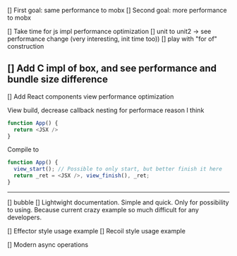 [] First goal: same performance to mobx
[] Second goal: more performance to mobx

[] Take time for js impl performance optimization
  [] unit to unit2 -> see performance change (very interesting, init time too))
  [] play with "for of" construction

[] Add C impl of box, and see performance and bundle size difference
---

[] Add React components view performance optimization

View build, decrease callback nesting for performace reason I think

```javascript
function App() {
  return <JSX />
}
```

Compile to

```javascript
function App() {
  view_start(); // Possible to only start, but better finish it here
  return _ret = <JSX />, view_finish(), _ret;
}
```

---

[] bubble
[] Lightwight documentation. Simple and quick. Only for possibility to using. Because current crazy example so much difficult for any developers.

[] Effector style usage example
[] Recoil style usage example

[] Modern async operations
